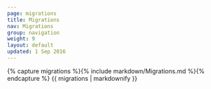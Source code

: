 ```yaml
---
page: migrations
title: Migrations
nav: Migrations
group: navigation
weight: 9
layout: default
updated: 1 Sep 2016
---
```


<div class="docs-section">
	{% capture migrations %}{% include markdown/Migrations.md %}{% endcapture %}
	{{ migrations | markdownify }}
</div>
